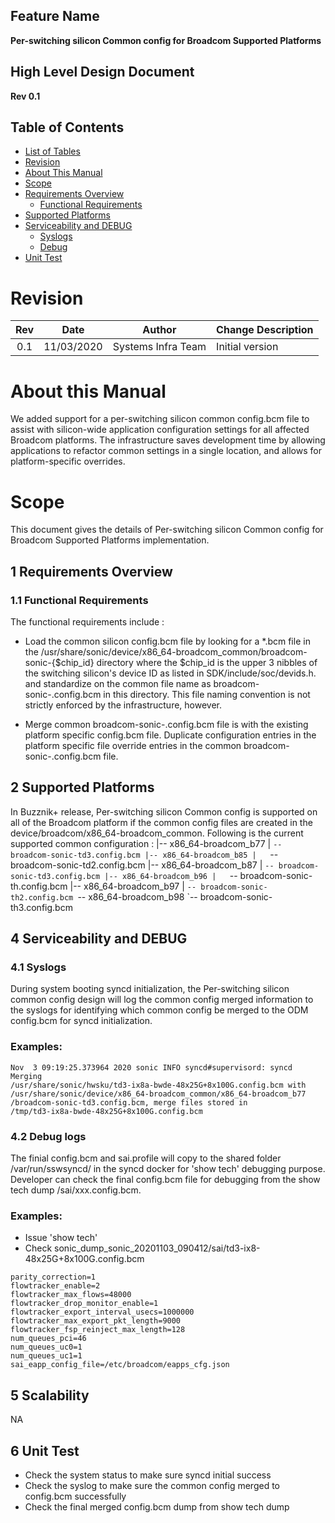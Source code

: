## Feature Name
**Per-switching silicon Common config for Broadcom Supported Platforms**

## High Level Design Document
**Rev 0.1**

## Table of Contents
 * [List of Tables](#list-of-tables)
 * [Revision](#revision)
 * [About This Manual](#about-this-manual)
 * [Scope](#scope)
 * [Requirements Overview](#requirements-overview)
    * [Functional Requirements](#functional-requirements)
 * [Supported Platforms](#supported-platforms)
 * [Serviceability and DEBUG](#serviceability-and-debug)
    * [Syslogs](#syslogs)
    * [Debug](#debug)
 * [Unit Test](#unit-test)


# Revision
| Rev |     Date    |       Author       | Change Description                |
|:---:|:-----------:|:------------------:|-----------------------------------|
| 0.1 | 11/03/2020  |  Systems Infra Team     | Initial version                   |

# About this Manual
We added support for a per-switching silicon common config.bcm file to assist with silicon-wide application configuration settings for all affected Broadcom platforms. The infrastructure saves development time by allowing applications to refactor common settings in a single location, and allows for platform-specific overrides. 
  
# Scope
This document gives the details of Per-switching silicon Common config for Broadcom Supported Platforms implementation.


## 1 Requirements Overview


### 1.1	Functional Requirements
The functional requirements include :
-  Load the common silicon config.bcm file by looking for a *.bcm file in the  /usr/share/sonic/device/x86_64-broadcom_common/broadcom-sonic-{$chip_id}  directory where the  $chip_id  is the upper 3 nibbles of the switching silicon's device ID as listed in SDK/include/soc/devids.h. 
and standardize on the common file name as  broadcom-sonic-<chip abbreviation>.config.bcm in this directory. This  file naming convention is not strictly enforced by the infrastructure, however. 
  
- Merge common  broadcom-sonic-<chip abbreviation>.config.bcm  file is with the existing platform specific  config.bcm  file. Duplicate configuration entries in the platform specific file override entries in the common  broadcom-sonic-<chip abbreviation>.config.bcm  file.

## 2 Supported Platforms

In Buzznik+ release, Per-switching silicon Common config is supported on all of the Broadcom platform if the common config files are created in the device/broadcom/x86_64-broadcom_common. Following is the current supported common configuration :
|-- x86_64-broadcom_b77
|   `-- broadcom-sonic-td3.config.bcm
|-- x86_64-broadcom_b85
|   `-- broadcom-sonic-td2.config.bcm
|-- x86_64-broadcom_b87
|   `-- broadcom-sonic-td3.config.bcm
|-- x86_64-broadcom_b96
|   `-- broadcom-sonic-th.config.bcm
|-- x86_64-broadcom_b97
|   `-- broadcom-sonic-th2.config.bcm
`-- x86_64-broadcom_b98
    `-- broadcom-sonic-th3.config.bcm


## 4 Serviceability and DEBUG
### 4.1 Syslogs
During system booting syncd initialization, the Per-switching silicon common config design will log the common config merged information to the syslogs for identifying which common config be merged to the ODM config.bcm for syncd initialization.

### Examples:
```
Nov  3 09:19:25.373964 2020 sonic INFO syncd#supervisord: syncd Merging 
/usr/share/sonic/hwsku/td3-ix8a-bwde-48x25G+8x100G.config.bcm with
/usr/share/sonic/device/x86_64-broadcom_common/x86_64-broadcom_b77
/broadcom-sonic-td3.config.bcm, merge files stored in 
/tmp/td3-ix8a-bwde-48x25G+8x100G.config.bcm
```
### 4.2 Debug logs
The finial config.bcm and sai.profile will copy to the shared folder /var/run/sswsyncd/ in the syncd docker for 'show tech' debugging purpose. Developer can check the final config.bcm file for debugging from the show tech dump /sai/xxx.config.bcm.

### Examples:
- Issue 'show tech'
- Check sonic_dump_sonic_20201103_090412/sai/td3-ix8-48x25G+8x100G.config.bcm  
```
parity_correction=1  
flowtracker_enable=2  
flowtracker_max_flows=48000  
flowtracker_drop_monitor_enable=1  
flowtracker_export_interval_usecs=1000000  
flowtracker_max_export_pkt_length=9000  
flowtracker_fsp_reinject_max_length=128  
num_queues_pci=46  
num_queues_uc0=1  
num_queues_uc1=1  
sai_eapp_config_file=/etc/broadcom/eapps_cfg.json  
```

## 5 Scalability
NA
## 6 Unit Test
-	Check the system status to make sure syncd initial success
-   Check the syslog to make sure the common config merged to
     config.bcm successfully
-   Check the final merged config.bcm dump from show tech dump 

